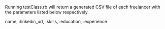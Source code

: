 Running testClass.rb will return a generated CSV file of each freelancer with the parameters listed below respectively.

name, :linkedin_url, :skills, :education, :experience